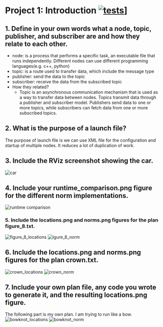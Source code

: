 # Project 1: Introduction [![tests](../../../badges/submit-proj1/pipeline.svg)](../../../pipelines/submit-proj1/latest)]
## 1. Define in your own words what a node, topic, publisher, and subscriber are and how they relate to each other.
- node: is a process that performs a specific task, an executable file that runs independently. Different nodes can use different programming languages(e.g. c++, python)
- topic: is a route used to transfer data, which include the message type
- publisher: send the data to the topic
- subscriber: receive the data from the subscribed topic
- How they related?
    - Topic is an asynchronous communication mechanism that is used as a way to transfer data between nodes. Topics transmit data through a publisher and subscriber model. Publishers send data to one or more topics, while subscribers can fetch data from one or more subscribed topics.


## 2. What is the purpose of a launch file?
The purpose of launch file is we can use XML file for the configuration and startup of multiple nodes. It reduces a lot of duplication of work.

## 3. Include the RViz screenshot showing the car.
![car](car.png)

## 4. Include your runtime_comparison.png figure for the different norm implementations.
![runtime comparison](runtime_comparison.png)

### 5. Include the locations.png and norms.png figures for the plan figure_8.txt.
![figure_8_locations](figure_8_locations.png)
![igure_8_norm](figure_8_norms.png)

## 6. Include the locations.png and norms.png figures for the plan crown.txt.
![crown_locations](crown_locations.png)
![crown_norm](crown_norms.png)

## 7. Include your own plan file, any code you wrote to generate it, and the resulting locations.png figure.
The following part is my own plan. I am trying to run like a bow.
![bowknot_locations](bowknot_locations.png)
![bowknot_norm](bowknot_norms.png)



